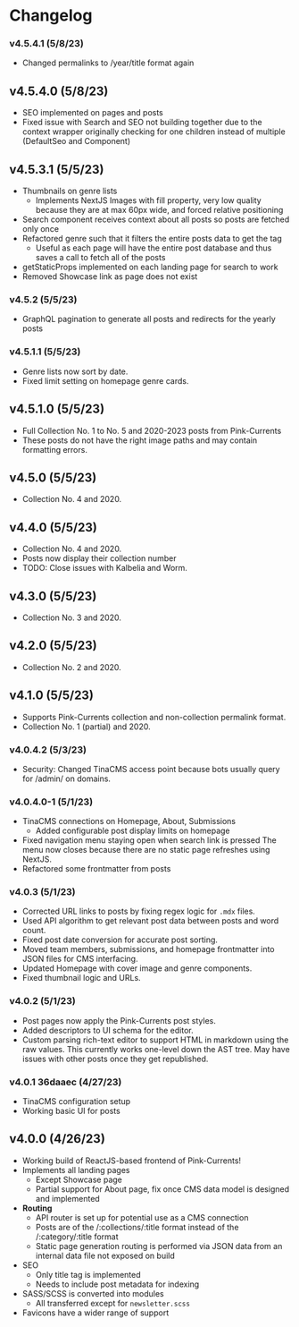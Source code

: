 # Changelog 
### v4.5.4.1 (5/8/23)
- Changed permalinks to /year/title format again

## v4.5.4.0 (5/8/23)
- SEO implemented on pages and posts
- Fixed issue with Search and SEO not building together due to the context wrapper originally checking for one children instead of multiple (DefaultSeo and Component)

## v4.5.3.1 (5/5/23)
- Thumbnails on genre lists
  - Implements NextJS Images with fill property, very low quality because they are at max 60px wide, and forced relative positioning
- Search component receives context about all posts so posts are fetched only once
- Refactored genre such that it filters the entire posts data to get the tag
  - Useful as each page will have the entire post database and thus saves a call to fetch all of the posts
- getStaticProps implemented on each landing page for search to work
- Removed Showcase link as page does not exist

### v4.5.2 (5/5/23)
- GraphQL pagination to generate all posts and redirects for the yearly posts 
 
### v4.5.1.1 (5/5/23)
- Genre lists now sort by date.
- Fixed limit setting on homepage genre cards.

## v4.5.1.0 (5/5/23)
- Full Collection No. 1 to No. 5 and 2020-2023 posts from Pink-Currents
- These posts do not have the right image paths and may contain formatting errors.

## v4.5.0 (5/5/23)
- Collection No. 4 and 2020.

## v4.4.0 (5/5/23)
- Collection No. 4 and 2020.
- Posts now display their collection number
- TODO: Close issues with Kalbelia and Worm.

## v4.3.0 (5/5/23)
- Collection No. 3 and 2020.

## v4.2.0 (5/5/23)
- Collection No. 2 and 2020.

## v4.1.0 (5/5/23)
- Supports Pink-Currents collection and non-collection permalink format.
- Collection No. 1 (partial) and 2020.

### v4.0.4.2 (5/3/23)
- Security: Changed TinaCMS access point because bots usually query for /admin/ on domains.

### v4.0.4.0-1 (5/1/23)
- TinaCMS connections on Homepage, About, Submissions
  - Added configurable post display limits on homepage
- Fixed navigation menu staying open when search link is pressed The menu now closes because there are no static page refreshes using NextJS.
- Refactored some frontmatter from posts

### v4.0.3 (5/1/23)
- Corrected URL links to posts by fixing regex logic for `.mdx` files.
- Used API algorithm to get relevant post data between posts and word count.
- Fixed post date conversion for accurate post sorting.
- Moved team members, submissions, and homepage frontmatter into JSON files for CMS interfacing.
- Updated Homepage with cover image and genre components.
- Fixed thumbnail logic and URLs.

### v4.0.2 (5/1/23)
- Post pages now apply the Pink-Currents post styles.
- Added descriptors to UI schema for the editor.
- Custom parsing rich-text editor to support HTML in markdown using the raw values. This currently works one-level down the AST tree. May have issues with other posts once they get republished.

### v4.0.1 36daaec (4/27/23)
- TinaCMS configuration setup
- Working basic UI for posts

## v4.0.0 (4/26/23)
- Working build of ReactJS-based frontend of Pink-Currents!
- Implements all landing pages
  - Except Showcase page
  - Partial support for About page, fix once CMS data model is designed and implemented
- **Routing** 
  - API router is set up for potential use as a CMS connection
  - Posts are of the /:collections/:title format instead of the /:category/:title format
  - Static page generation routing is performed via JSON data from an internal data file not exposed on build
- SEO
  - Only title tag is implemented
  - Needs to include post metadata for indexing
- SASS/SCSS is converted into modules
  - All transferred except for `newsletter.scss`
- Favicons have a wider range of support
